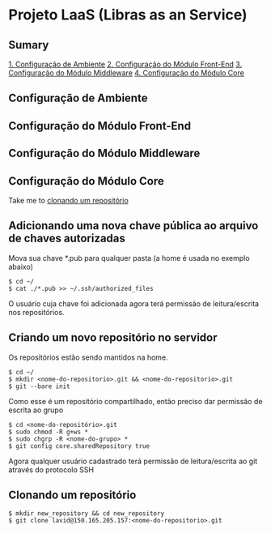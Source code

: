 # Projeto LaaS (Libras as an Service)

## Sumary

[1. Configuração de Ambiente](#configuração-de-ambiente)
[2. Configuração do Módulo Front-End](#configuração-do-módulo-front-end)
[3. Configuração do Módulo Middleware](#configuração-do-módulo-middleware)
[4. Configuração do Módulo Core](#configuração-do-módulo-core)

## Configuração de Ambiente

## Configuração do Módulo Front-End

## Configuração do Módulo Middleware

## Configuração do Módulo Core

Take me to [clonando um repositório](#criando-um-novo-repositório-no-servidor)

## Adicionando uma nova chave pública ao arquivo de chaves autorizadas

Mova sua chave *.pub para qualquer pasta (a home é usada no exemplo abaixo)

	$ cd ~/
	$ cat ./*.pub >> ~/.ssh/authorized_files

O usuário cuja chave foi adicionada agora terá permissão de leitura/escrita nos repositórios.

## Criando um novo repositório no servidor

Os repositórios estão sendo mantidos na home.

	$ cd ~/
	$ mkdir <nome-do-repositorio>.git && <nome-do-repositorio>.git
	$ git --bare init

Como esse é um repositório compartilhado, então preciso dar permissão de escrita ao grupo

	$ cd <nome-do-repositório>.git
	$ sudo chmod -R g+ws *
	$ sudo chgrp -R <nome-do-grupo> *
	$ git config core.sharedRepository true

Agora qualquer usuário cadastrado terá permissão de leitura/escrita ao git através do protocolo SSH

## Clonando um repositório</a>

	$ mkdir new_repository && cd new_repository
	$ git clone lavid@150.165.205.157:<nome-do-repositorio>.git